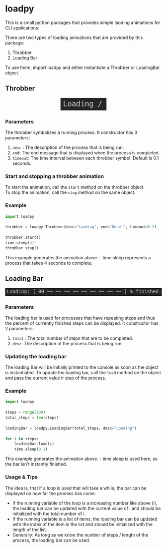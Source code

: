 # loadpy
This is a small python packages that provides simple laoding animations for CLI applications:

There are two types of loading animations that are provided by this package:
1. Throbber
2. Loading Bar

To use them, import loadpy and either instantiate a Throbber or LoadingBar object.

## Throbber
<p align="center">
    <img src="images/throbber.gif" alt="Throbber">
</p>

### Parameters

The throbber symbolizes a running process. It constructor has 3 parameters:
1. `desc` : The description of the process that is being run.
2. `end`: The end message that is displayed when the process is completed.
3. `timeout`: The time interval between each throbber symbol. Default is 0.1 seconds.

### Start and stopping a throbber animation
To start the animation, call the `start` method on the throbber object.  
To stop the animation, call the `stop` method on the same object.

### Example

```python
import loadpy

throbber = loadpy.Throbber(desc="Loading", end="Done!", timeout=0.2)

throbber.start()
time.sleep(4)
throbber.stop()
```
This example generates the animation above. - time.sleep represents a process that takes 4 seconds to complete.


## Loading Bar
<p align="center">
    <img src="images/loadingBar.gif" alt="Throbber">
</p>

### Parameters

The loading bar is used for processes that have repeating steps and thus the percent of currently finished steps can be displayed. It constructor has 2 parameters:
1. `total` : The total number of steps that are to be completed.
2. `desc`: The description of the process that is being run.

### Updating the loading bar
The loading Bar will be initially printed to the console as soon as the object is instantiated. To update the loading bar, call the `load` method on the object and pass the current value ir step of the process.

### Example

```python
import loadpy

steps = range(100)
total_steps = len(steps)

loadingBar = loadpy.LoadingBar(total_steps, desc="Loading")

for i in steps:
    loadingBar.load(i)
    time.sleep(0.1)
```
This example generates the animation above. - time.sleep is used here, so the bar isn't instantly finished.

### Usage & Tips
The idea is, that if a loop is used that will take a while, the bar can be displayed on how far the process has come. 
- If the running variable of the loop is a increasing number like above (i), the loading bar can be updated with the current value of i and should be initialized with the total number of i.
- If the running variable is a list of items, the loading bar can be updated with the index of the item in the list and should be initialized with the length of the list.
- Generally: As long as we know the number of steps / length of the process, the loading bar can be used.